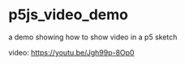 # p5js_video_demo
a demo showing how to show video in a p5 sketch

video: https://youtu.be/Jgh99p-8Op0
